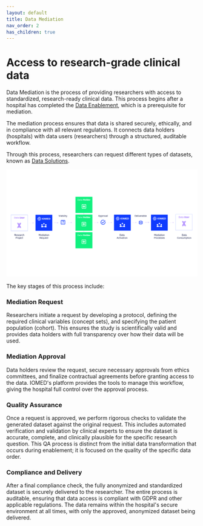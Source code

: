 ```yaml
---
layout: default
title: Data Mediation
nav_order: 2
has_children: true
---
```

# Access to research-grade clinical data

Data Mediation is the process of providing researchers with access to
standardized, research-ready clinical data. This process begins after a
hospital has completed the [Data Enablement](./../data_enablement/index.md),
which is a prerequisite for mediation.

The mediation process ensures that data is shared securely, ethically, and in
compliance with all relevant regulations. It connects data holders (hospitals)
with data users (researchers) through a structured, auditable workflow.

Through this process, researchers can request different types of datasets, known as [Data Solutions](./data_solutions).

![](/assets/images/mediation.svg)

The key stages of this process include:

### Mediation Request

Researchers initiate a request by developing a protocol, defining the required clinical variables (concept sets), and specifying the patient population (cohort). This ensures the study is scientifically valid and provides data holders with full transparency over how their data will be used.

### Mediation Approval

Data holders review the request, secure necessary approvals from ethics committees, and finalize contractual agreements before granting access to the data. IOMED's platform provides the tools to manage this workflow, giving the hospital full control over the approval process.

### Quality Assurance

Once a request is approved, we perform rigorous checks to validate the generated dataset against the original request. This includes automated verification and validation by clinical experts to ensure the dataset is accurate, complete, and clinically plausible for the specific research question. This QA process is distinct from the initial data transformation that occurs during enablement; it is focused on the quality of the specific data order.

### Compliance and Delivery

After a final compliance check, the fully anonymized and standardized dataset is securely delivered to the researcher. The entire process is auditable, ensuring that data access is compliant with GDPR and other applicable regulations. The data remains within the hospital's secure environment at all times, with only the approved, anonymized dataset being delivered.
